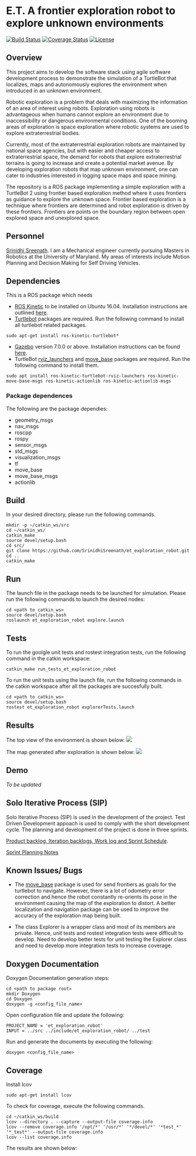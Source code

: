 # E.T. A frontier exploration robot to explore unknown environments
[![Build Status](https://travis-ci.com/SrinidhiSreenath/et_exploration_robot.svg?branch=master)](https://travis-ci.com/SrinidhiSreenath/et_exploration_robot) [![Coverage Status](https://coveralls.io/repos/github/SrinidhiSreenath/et_exploration_robot/badge.svg?branch=master)](https://coveralls.io/github/SrinidhiSreenath/et_exploration_robot?branch=master) [![License](https://img.shields.io/badge/License-BSD%203--Clause-blue.svg)](https://opensource.org/licenses/BSD-3-Clause)

## Overview
This project aims to develop the software stack using agile software development process to demonstrate the simulation of a TurtleBot that localizes, maps and autonomously explores the environment when introduced in an unknown environment.

Robotic exploration is a problem that deals with maximizing the information of an area of interest using robots.  Exploration using robots is advantageous when humans cannot explore an environment due to inaccessibility or dangerous environmental conditions.  One of the booming areas of exploration is space exploration where robotic systems are used to explore extraterrestrial bodies.

Currently, most of the extraterrestrial exploration robots are maintained by national space agencies, but with easier and cheaper access to extraterrestrial space, the demand for robots that explore extraterrestrial terrains is going to increase and create a potential market avenue. By developing exploration robots that map unknown environment, one can cater to industries interested in logging space maps and space mining. 

The repository is a ROS package implementing a simple exploration with a TurtleBot 2 using frontier based exploration method where it uses frontiers as guidance to explore the unknown space. Frontier based exploration is a technique where frontiers are determined and robot exploration is driven by these frontiers.  Frontiers are points on the boundary region between open explored space and unexplored space.

## Personnel
[Srinidhi Sreenath](https://www.linkedin.com/in/srinidhisreenath/). I am a Mechanical engineer currently pursuing Masters in Robotics at the University of Maryland. My areas of interests include Motion Planning and Decision Making for Self Driving Vehicles.   

## Dependencies
This is a ROS package which needs 
- [ROS Kinetic](http://wiki.ros.org/kinetic) to be installed on Ubuntu 16.04. Installation instructions are outlined [here](http://wiki.ros.org/kinetic/Installation/Ubuntu).
- [Turtlebot](https://www.turtlebot.com/) packages are required. Run the following command to install all turtlebot related packages.
```
sudo apt-get install ros-kinetic-turtlebot*
```
- [Gazebo](http://gazebosim.org/) version 7.0.0 or above. Installation instructions can be found [here](http://gazebosim.org/tutorials?cat=guided_b&tut=guided_b1).
- TurtleBot [rviz_launchers](http://wiki.ros.org/turtlebot_rviz_launchers) and [move_base](http://wiki.ros.org/move_base) packages are required. Run the following command to install them.
```
sudo apt install ros-kinetic-turtlebot-rviz-launchers ros-kinetic-move-base-msgs ros-kinetic-actionlib ros-kinetic-actionlib-msgs
```

### Package dependences
The following are the package dependies:
- geometry_msgs
- nav_msgs
- roscpp
- rospy
- sensor_msgs
- std_msgs
- visualization_msgs
- tf
- move_base
- move_base_msgs
- actionlib

## Build
In your desired directory, please run the following commands.
```
mkdir -p ~/catkin_ws/src
cd ~/catkin_ws/
catkin_make
source devel/setup.bash
cd src/
git clone https://github.com/SrinidhiSreenath/et_exploration_robot.git
cd ..
catkin_make
```
## Run
The launch file in the package needs to be launched for simulation. Please run the following commands to launch the desired nodes:
```
cd <path to catkin_ws>
source devel/setup.bash
roslaunch et_exploration_robot explore.launch
```
## Tests
To run the goolgle unit tests and rostest integration tests, run the following command in the catkin workspace:
```
catkin_make run_tests_et_exploration_robot
```
To run the unit tests using the launch file, run the following commands in the catkin workspace after all the packages are succesfully built.
```
cd <path to catkin_ws>
source devel/setup.bash
rostest et_exploration_robot explorerTests.launch 
```
## Results
The top view of the environment is shown below:
![](https://github.com/SrinidhiSreenath/et_exploration_robot/blob/master/images/gazebo.png)

The map generated after exploration is shown below:
![](https://github.com/SrinidhiSreenath/et_exploration_robot/blob/master/images/exploration%20map.png)

## Demo
*To be updated*

## Solo Iterative Process (SIP)
Solo Iterative Process (SIP) is used in the development of the project. Test Driven Development appoach is used to comply with the short development cycle. The planning and development of the project is done in three sprints. 

[Product backlog, Iteration backlogs, Work log and Sprint Schedule](https://docs.google.com/spreadsheets/d/1y6k_Kw1-uYTfiacjPWWJsFmW3S48nC0fhaB75R_D93A/edit?usp=sharing).

[Sprint Planning Notes](https://docs.google.com/document/d/1q5BGRm5D0xjOvHy-o9cROjHJibJuXT3Z7A8dWZFaC8w/edit?usp=sharing)

## Known Issues/ Bugs
- The [move_base](http://wiki.ros.org/move_base) package is used for send frontiers as goals for the turtlebot to navigate. However, there is a lot of odometry error correction and hence the robot constantly re-orients its pose in the environment causing the map of the exploration to distort. A better localization and navigation package can be used to improve the accuracy of the exploration map being built.

- The class Explorer is a wrapper class and most of its members are private. Hence, unit tests and rostest integration tests were difficult to develop. Need to develop better tests for unit testing the Explorer class and need to develop more integration tests to increase coverage.

## Doxygen Documentation
Doxygen Documentation generation steps:
```
cd <path to package root>
mkdir Doxygen
cd Doxygen
doxygen -g <config_file_name>
```
Open configuration file and update the following:
```
PROJECT_NAME = 'et_exploration_robot'
INPUT = ../src ../include/et_exploration_robot/ ../test
```
Run and generate the documents by executing the following:
```
doxygen <config_file_name>
```

## Coverage
Install lcov
```
sudo apt-get install lcov
```
To check for coverage, execute the following commands.
```
cd ~/catkin_ws/build
lcov --directory . --capture --output-file coverage.info
lcov --remove coverage.info '/opt/*' '/usr/*' '*/devel/*' '*test_*' '*_test*' --output-file coverage.info
lcov --list coverage.info
```
The results are shown below:
